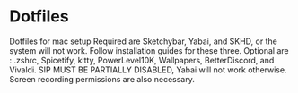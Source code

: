 # Dotfiles
Dotfiles for mac setup
Required are Sketchybar, Yabai, and SKHD, or the system will not work. Follow installation guides for these three.
Optional are : .zshrc, Spicetify, kitty, PowerLevel10K, Wallpapers, BetterDiscord, and Vivaldi.
SIP MUST BE PARTIALLY DISABLED, Yabai will not work otherwise. Screen recording permissions are also necessary.
